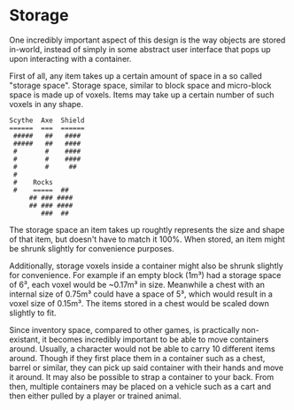 # Storage

One incredibly important aspect of this design is the way objects are stored
in-world, instead of simply in some abstract user interface that pops up upon
interacting with a container.

First of all, any item takes up a certain amount of space in a so called
"storage space". Storage space, similar to block space and micro-block space
is made up of voxels. Items may take up a certain number of such voxels in any
shape.

```
Scythe  Axe  Shield
======  ===  ======
 #####   ##   ####
 #####   ##   ####
 #       #    ####
 #       #    ####
 #       #     ##
 #
 #    Rocks
 #    =====  ##
     ## ### ####
     ## ### ####
        ###  ##
```

The storage space an item takes up roughtly represents the size and shape of
that item, but doesn't have to match it 100%. When stored, an item might be
shrunk slightly for convenience purposes.

Additionally, storage voxels inside a container might also be shrunk slightly
for convenience. For example if an empty block (1m³) had a storage space of 6³,
each voxel would be ~0.17m³ in size. Meanwhile a chest with an internal size of
0.75m³ could have a space of 5³, which would result in a voxel size of 0.15m³.
The items stored in a chest would be scaled down slightly to fit.

Since inventory space, compared to other games, is practically non-existant, it
becomes incredibly important to be able to move containers around. Usually, a
character would not be able to carry 10 different items around. Though if they
first place them in a container such as a chest, barrel or similar, they can
pick up said container with their hands and move it around. It may also be
possible to strap a container to your back. From then, multiple containers may
be placed on a vehicle such as a cart and then either pulled by a player or
trained animal.
